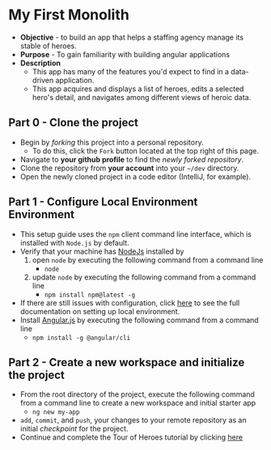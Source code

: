 # My First Monolith

* **Objective** - to build an app that helps a staffing agency manage its stable of heroes.
* **Purpose** - To gain familiarity with building angular applications
* **Description**
   * This app has many of the features you'd expect to find in a data-driven application.
   * This app acquires and displays a list of heroes, edits a selected hero's detail, and navigates among different views of heroic data.

## Part 0 - Clone the project
* Begin by _forking_ this project into a personal repository.
   * To do this, click the `Fork` button located at the top right of this page.
* Navigate to **your github profile** to find the _newly forked repository_.
* Clone the repository from **your account** into your `~/dev` directory.
* Open the newly cloned project in a code editor (IntelliJ, for example).


## Part 1 - Configure Local Environment Environment
* This setup guide uses the `npm` client command line interface, which is installed with `Node.js` by default. 
* Verify that your machine has [NodeJs](https://nodejs.org/en/) installed by
    1. open `node` by executing the following command from a command line
        * `node`
    2. update `node` by executing the following command from a command line
        * `npm install npm@latest -g`
* If there are still issues with configuration, click [here](https://angular.io/guide/setup-local) to see the full documentation on setting up local environment.
* Install [Angular.js]() by executing the following command from a command line
    * `npm install -g @angular/cli`    


## Part 2 - Create a new workspace and initialize the project
* From the root directory of the project, execute the following command from a command line to create a new workspace and initial starter app
    *  `ng new my-app`
* `add`, `commit`, and `push`, your changes to your remote repository as an initial _checkpoint_ for the project.
* Continue and complete the Tour of Heroes tutorial by clicking [here](https://angular.io/guide/setup-local#step-2-create-a-workspace-and-initial-application)
